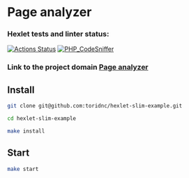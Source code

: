 # Page analyzer

### Hexlet tests and linter status:
[![Actions Status](https://github.com/toridnc/php-project-9/workflows/hexlet-check/badge.svg)](https://github.com/toridnc/php-project-9/actions) [![PHP_CodeSniffer](https://github.com/toridnc/php-project-9/actions/workflows/project-check.yml/badge.svg)](https://github.com/toridnc/php-project-9/actions)

### **Link to the project domain [Page analyzer](php-project-9-production-8806.up.railway.app "See how it looks")**

## Install
```sh
git clone git@github.com:toridnc/hexlet-slim-example.git
```
```sh
cd hexlet-slim-example
```
```sh
make install
```

## Start
```sh
make start
```